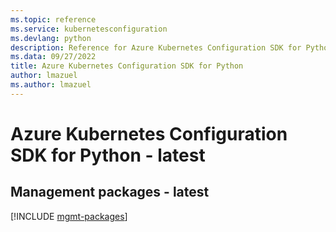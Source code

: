 ```yaml
---
ms.topic: reference
ms.service: kubernetesconfiguration
ms.devlang: python
description: Reference for Azure Kubernetes Configuration SDK for Python
ms.data: 09/27/2022
title: Azure Kubernetes Configuration SDK for Python
author: lmazuel
ms.author: lmazuel
---
```

# Azure Kubernetes Configuration SDK for Python - latest

## Management packages - latest
[!INCLUDE [mgmt-packages](kubernetes-configuration-mgmt-index.md)]